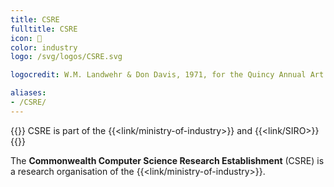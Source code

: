 ```yaml
---
title: CSRE
fulltitle: CSRE
icon: 🔬
color: industry
logo: /svg/logos/CSRE.svg

logocredit: W.M. Landwehr & Don Davis, 1971, for the Quincy Annual Art Show

aliases:
- /CSRE/
---
```

{{<note series>}}
 CSRE is part of the {{<link/ministry-of-industry>}} and {{<link/SIRO>}}
{{</note>}}

The <span class="fi fi-min-csre fis"></span> **Commonwealth Computer Science Research Establishment** (CSRE) is a research organisation of the {{<link/ministry-of-industry>}}.